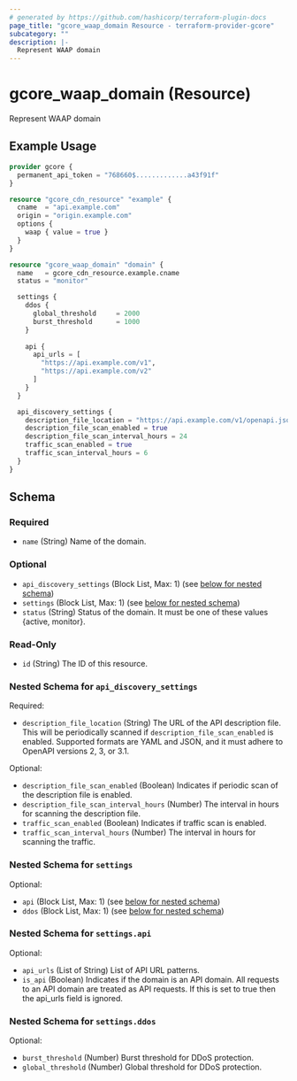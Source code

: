 ```yaml
---
# generated by https://github.com/hashicorp/terraform-plugin-docs
page_title: "gcore_waap_domain Resource - terraform-provider-gcore"
subcategory: ""
description: |-
  Represent WAAP domain
---
```


# gcore_waap_domain (Resource)

Represent WAAP domain

## Example Usage

```terraform
provider gcore {
  permanent_api_token = "768660$.............a43f91f"
}

resource "gcore_cdn_resource" "example" {
  cname  = "api.example.com"
  origin = "origin.example.com"
  options {
    waap { value = true }
  }
}

resource "gcore_waap_domain" "domain" {
  name   = gcore_cdn_resource.example.cname
  status = "monitor"

  settings {
    ddos {
      global_threshold     = 2000
      burst_threshold      = 1000
    }
    
    api {
      api_urls = [
        "https://api.example.com/v1",
        "https://api.example.com/v2"
      ]
    }
  }

  api_discovery_settings {
    description_file_location = "https://api.example.com/v1/openapi.json"
    description_file_scan_enabled = true
    description_file_scan_interval_hours = 24
    traffic_scan_enabled = true
    traffic_scan_interval_hours = 6
  }
}
```

<!-- schema generated by tfplugindocs -->
## Schema

### Required

- `name` (String) Name of the domain.

### Optional

- `api_discovery_settings` (Block List, Max: 1) (see [below for nested schema](#nestedblock--api_discovery_settings))
- `settings` (Block List, Max: 1) (see [below for nested schema](#nestedblock--settings))
- `status` (String) Status of the domain. It must be one of these values {active, monitor}.

### Read-Only

- `id` (String) The ID of this resource.

<a id="nestedblock--api_discovery_settings"></a>
### Nested Schema for `api_discovery_settings`

Required:

- `description_file_location` (String) The URL of the API description file. This will be periodically scanned if `description_file_scan_enabled` is enabled. Supported formats are YAML and JSON, and it must adhere to OpenAPI versions 2, 3, or 3.1.

Optional:

- `description_file_scan_enabled` (Boolean) Indicates if periodic scan of the description file is enabled.
- `description_file_scan_interval_hours` (Number) The interval in hours for scanning the description file.
- `traffic_scan_enabled` (Boolean) Indicates if traffic scan is enabled.
- `traffic_scan_interval_hours` (Number) The interval in hours for scanning the traffic.


<a id="nestedblock--settings"></a>
### Nested Schema for `settings`

Optional:

- `api` (Block List, Max: 1) (see [below for nested schema](#nestedblock--settings--api))
- `ddos` (Block List, Max: 1) (see [below for nested schema](#nestedblock--settings--ddos))

<a id="nestedblock--settings--api"></a>
### Nested Schema for `settings.api`

Optional:

- `api_urls` (List of String) List of API URL patterns.
- `is_api` (Boolean) Indicates if the domain is an API domain. All requests to an API domain are treated as API requests. If this is set to true then the api_urls field is ignored.


<a id="nestedblock--settings--ddos"></a>
### Nested Schema for `settings.ddos`

Optional:

- `burst_threshold` (Number) Burst threshold for DDoS protection.
- `global_threshold` (Number) Global threshold for DDoS protection.
